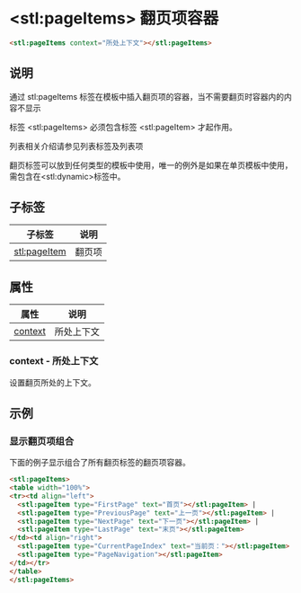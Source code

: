 ﻿---
sidebar: auto
---

# &lt;stl:pageItems&gt; 翻页项容器

```html
<stl:pageItems context="所处上下文"></stl:pageItems>
```

## 说明

通过 stl:pageItems 标签在模板中插入翻页项的容器，当不需要翻页时容器内的内容不显示

标签 &lt;stl:pageItems&gt; 必须包含标签 &lt;stl:pageItem&gt; 才起作用。

列表相关介绍请参见列表标签及列表项

翻页标签可以放到任何类型的模板中使用，唯一的例外是如果在单页模板中使用，需包含在&lt;stl:dynamic&gt;标签中。

## 子标签

| 子标签          | 说明                                               |
| --------------- | -------------------------------------------------- |
| [stl:pageItem](../pageItem/) | 翻页项 |

## 属性

| 属性                                       | 说明       |
| ------------------------------------------ | ---------- |
| [context](#context-所处上下文) | 所处上下文 |

### context - 所处上下文

设置翻页所处的上下文。

## 示例

### 显示翻页项组合

下面的例子显示组合了所有翻页标签的翻页项容器。

```html
<stl:pageItems>
<table width="100%">
<tr><td align="left">
  <stl:pageItem type="FirstPage" text="首页"></stl:pageItem> |
  <stl:pageItem type="PreviousPage" text="上一页"></stl:pageItem> |
  <stl:pageItem type="NextPage" text="下一页"></stl:pageItem> |
  <stl:pageItem type="LastPage" text="末页"></stl:pageItem>
</td><td align="right">
  <stl:pageItem type="CurrentPageIndex" text="当前页："></stl:pageItem>
  <stl:pageItem type="PageNavigation"></stl:pageItem>
</td></tr>
</table>
</stl:pageItems>
```
